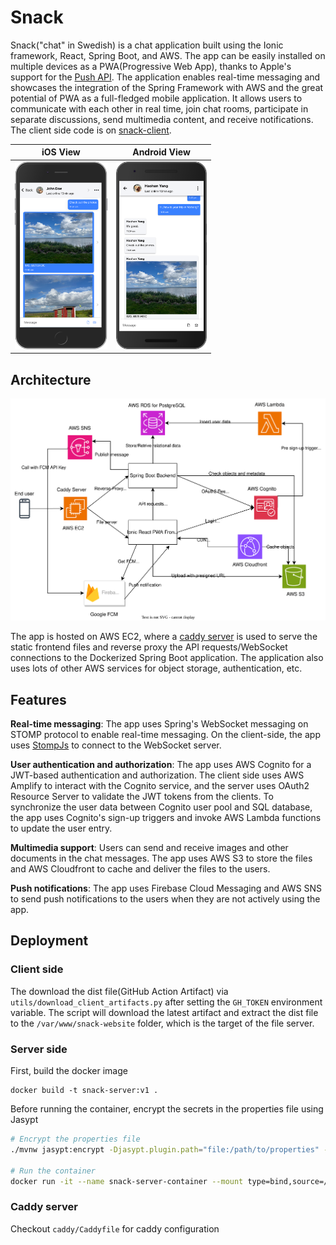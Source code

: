 # Snack

Snack("chat" in Swedish) is a chat application built using the Ionic framework, React, Spring Boot, and AWS. The app can be easily installed on multiple devices as a PWA(Progressive Web App), thanks to Apple's support for the [Push API](https://developer.mozilla.org/en-US/docs/Web/API/Push_API). The application enables real-time messaging and showcases the integration of the Spring Framework with AWS and the great potential of PWA as a full-fledged mobile application. It allows users to communicate with
each other in real time, join chat rooms, participate in separate discussions, send multimedia content, and receive notifications. The client side code is on [snack-client](https://github.com/haohanyang/snack-client).


iOS View|Android View
:-------------------------:|:-------------------------:
<img src="static/ss1.png" height=300>|  <img src="static/ss2.png" height=300>

## Architecture
![architecture](static/arch.svg)

The app is hosted on AWS EC2, where a [caddy server](https://caddyserver.com) is used to serve the static frontend files and reverse proxy the API requests/WebSocket connections to the Dockerized Spring Boot application. The application also uses lots of other AWS services for object storage, authentication, etc.

## Features
**Real-time messaging**: The app uses Spring's WebSocket messaging on STOMP protocol to enable real-time messaging. On the client-side, the app uses [StompJs](https://stomp-js.github.io/) to connect to the WebSocket server.

**User authentication and authorization**: The app uses AWS Cognito for a JWT-based authentication and authorization. The client side uses AWS Amplify to interact with the Cognito service, and the server uses OAuth2 Resource Server to validate the JWT tokens from the clients. To synchronize the user data between Cognito user pool and SQL database, the app uses Cognito's sign-up triggers and invoke AWS Lambda functions to update the user entry.

**Multimedia support**: Users can send and receive images and other documents in the chat messages. The app uses AWS S3 to store the files and AWS Cloudfront to cache and deliver the files to the users.

**Push notifications**: The app uses Firebase Cloud Messaging and AWS SNS to send push notifications to the users when they are not actively using the app.

## Deployment
### Client side
The download the dist file(GitHub Action Artifact) via `utils/download_client_artifacts.py` after setting the `GH_TOKEN` environment variable. The script will download the latest artifact and extract the dist file to the `/var/www/snack-website` folder, which is the target of the file server.
### Server side
First, build the docker image 
```
docker build -t snack-server:v1 .
```
Before running the container, encrypt the secrets in the properties file using Jasypt
```bash
# Encrypt the properties file
./mvnw jasypt:encrypt -Djasypt.plugin.path="file:/path/to/properties" -Djasypt.encryptor.password="password"

# Run the container
docker run -it --name snack-server-container --mount type=bind,source=/path/to/properties,target=/config/application.properties -p 8080:8080 -e spring_profiles_active=prod snack-server:v1 --spring.config.location=/config/application.properties --jasypt.encryptor.password="password"
```
### Caddy server
Checkout `caddy/Caddyfile` for caddy configuration
